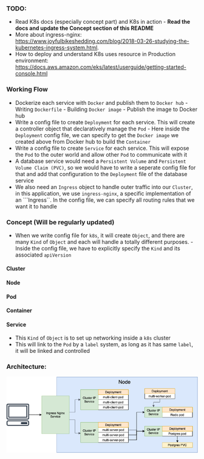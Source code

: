 ### TODO:
- Read K8s docs (especially concept part) and K8s in action
      - **Read the docs and update the Concept section of this README**
- More about ingress-nginx: https://www.joyfulbikeshedding.com/blog/2018-03-26-studying-the-kubernetes-ingress-system.html.  
- How to deploy and understand K8s uses resource in Production environment: https://docs.aws.amazon.com/eks/latest/userguide/getting-started-console.html

### Working Flow
- Dockerize each service with ```Docker``` and publish them to ```Docker hub``` 
      - Writing ```Dockerfile```
      - Building ```Docker image```
      - Publish the image to Docker hub
- Write a config file to create ```Deployment``` for each service. This will create a controller object that declaratively manage the ```Pod```
      - Here inside the ```Deployment``` config file, we can specify to get the ```Docker image``` we created above from Docker hub to build the ```Container``` 
- Write a config file to create ```Service``` for each service. This will expose the ```Pod``` to the outer world and allow other ```Pod``` to communicate with it 
- A database service would need a ```Persistent Volume``` and ```Persistent Volume Claim (PVC)```, so we would have to write a seperate config file for that and add that configuration to the ```Deployment``` file of the database service
- We also need an ```Ingress``` object to handle outer traffic into our ```Cluster```, in this application, we use ```ingress-nginx```, a specific implementation of an ```Ingress``. In the config file, we can specify all routing rules that we want it to handle

### Concept (Will be regularly updated)
- When we write config file for ```k8s```, it will create ```Object```, and there are many ```Kind``` of ```Object``` and each will handle a totally different purposes.
      - Inside the config file, we have to explicitly specify the ```Kind``` and its associated ```apiVersion```

#### Cluster

#### Node

#### Pod

#### Container

#### Service
- This ```Kind``` of ```Object``` is to set up networking inside a ```k8s``` cluster
- This will link to the ```Pod``` by a ```label``` system, as long as it has same ```label```, it will be linked and controlled


### Architecture:
<img src="misc/K8s local architecture.png" width="700">
